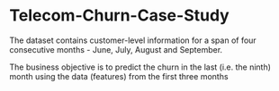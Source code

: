 # Telecom-Churn-Case-Study

The dataset contains customer-level information for a span of four consecutive months - June, July, August and September. 

The business objective is to predict the churn in the last (i.e. the ninth) month using the data (features) from the first three months
